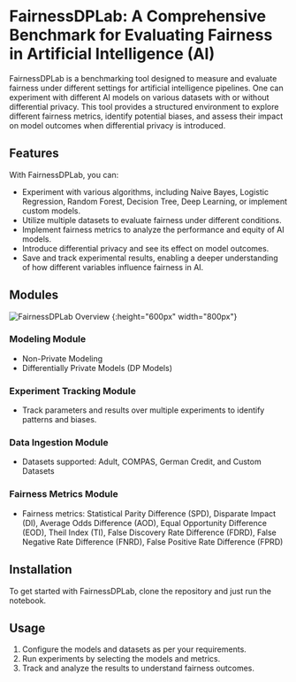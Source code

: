 
# FairnessDPLab: A Comprehensive Benchmark for Evaluating Fairness in Artificial Intelligence (AI)

FairnessDPLab is a benchmarking tool designed to measure and evaluate fairness under different settings for artificial intelligence pipelines. One can experiment with different AI models on various datasets with or without differential privacy. This tool provides a structured environment to explore different fairness metrics, identify potential biases, and assess their impact on model outcomes when differential privacy is introduced.

## Features

With FairnessDPLab, you can:

- Experiment with various algorithms, including Naive Bayes, Logistic Regression, Random Forest, Decision Tree, Deep Learning, or implement custom models.
- Utilize multiple datasets to evaluate fairness under different conditions.
- Implement fairness metrics to analyze the performance and equity of AI models.
- Introduce differential privacy and see its effect on model outcomes.
- Save and track experimental results, enabling a deeper understanding of how different variables influence fairness in AI.

## Modules

![FairnessDPLab Overview](https://github.com/user-attachments/assets/205688f8-7c68-4dea-99f2-872e3202577e)
{:height="600px" width="800px"}

### Modeling Module
- Non-Private Modeling
- Differentially Private Models (DP Models)

### Experiment Tracking Module
- Track parameters and results over multiple experiments to identify patterns and biases.

### Data Ingestion Module
- Datasets supported: Adult, COMPAS, German Credit, and Custom Datasets

### Fairness Metrics Module
- Fairness metrics: Statistical Parity Difference (SPD), Disparate Impact (DI), Average Odds Difference (AOD), Equal Opportunity Difference (EOD), Theil Index (TI), False Discovery Rate Difference (FDRD), False Negative Rate Difference (FNRD), False Positive Rate Difference (FPRD)

## Installation

To get started with FairnessDPLab, clone the repository and just run the notebook.

## Usage

1. Configure the models and datasets as per your requirements.
2. Run experiments by selecting the models and metrics.
3. Track and analyze the results to understand fairness outcomes.

